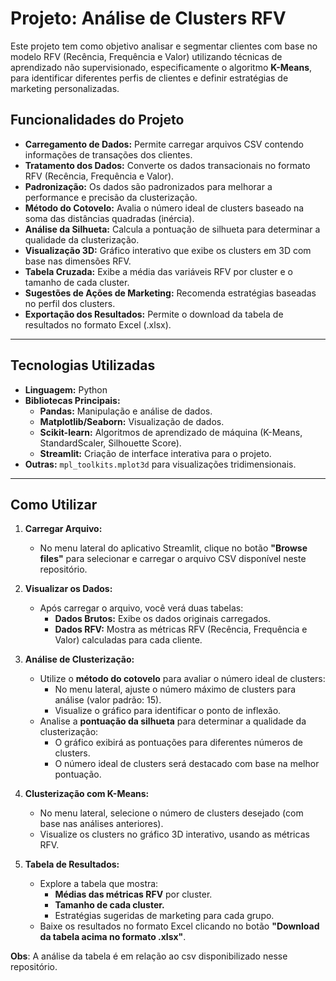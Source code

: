 # **Projeto: Análise de Clusters RFV**

Este projeto tem como objetivo analisar e segmentar clientes com base no modelo RFV (Recência, Frequência e Valor) utilizando técnicas de aprendizado não supervisionado, especificamente o algoritmo **K-Means**, para identificar diferentes perfis de clientes e definir estratégias de marketing personalizadas.

## **Funcionalidades do Projeto**

- **Carregamento de Dados:** Permite carregar arquivos CSV contendo informações de transações dos clientes.
- **Tratamento dos Dados:** Converte os dados transacionais no formato RFV (Recência, Frequência e Valor).
- **Padronização:** Os dados são padronizados para melhorar a performance e precisão da clusterização.
- **Método do Cotovelo:** Avalia o número ideal de clusters baseado na soma das distâncias quadradas (inércia).
- **Análise da Silhueta:** Calcula a pontuação de silhueta para determinar a qualidade da clusterização.
- **Visualização 3D:** Gráfico interativo que exibe os clusters em 3D com base nas dimensões RFV.
- **Tabela Cruzada:** Exibe a média das variáveis RFV por cluster e o tamanho de cada cluster.
- **Sugestões de Ações de Marketing:** Recomenda estratégias baseadas no perfil dos clusters.
- **Exportação dos Resultados:** Permite o download da tabela de resultados no formato Excel (.xlsx).

---

## **Tecnologias Utilizadas**

- **Linguagem:** Python
- **Bibliotecas Principais:**
  - **Pandas:** Manipulação e análise de dados.
  - **Matplotlib/Seaborn:** Visualização de dados.
  - **Scikit-learn:** Algoritmos de aprendizado de máquina (K-Means, StandardScaler, Silhouette Score).
  - **Streamlit:** Criação de interface interativa para o projeto.
- **Outras:** `mpl_toolkits.mplot3d` para visualizações tridimensionais.

---

## **Como Utilizar**

1. **Carregar Arquivo:**
   - No menu lateral do aplicativo Streamlit, clique no botão **"Browse files"** para selecionar e carregar o arquivo CSV disponível neste repositório.

2. **Visualizar os Dados:**
   - Após carregar o arquivo, você verá duas tabelas:
     - **Dados Brutos:** Exibe os dados originais carregados.
     - **Dados RFV:** Mostra as métricas RFV (Recência, Frequência e Valor) calculadas para cada cliente.

3. **Análise de Clusterização:**
   - Utilize o **método do cotovelo** para avaliar o número ideal de clusters:
     - No menu lateral, ajuste o número máximo de clusters para análise (valor padrão: 15).
     - Visualize o gráfico para identificar o ponto de inflexão.
   - Analise a **pontuação da silhueta** para determinar a qualidade da clusterização:
     - O gráfico exibirá as pontuações para diferentes números de clusters.
     - O número ideal de clusters será destacado com base na melhor pontuação.

4. **Clusterização com K-Means:**
   - No menu lateral, selecione o número de clusters desejado (com base nas análises anteriores).
   - Visualize os clusters no gráfico 3D interativo, usando as métricas RFV.

5. **Tabela de Resultados:**
   - Explore a tabela que mostra:
     - **Médias das métricas RFV** por cluster.
     - **Tamanho de cada cluster.**
     - Estratégias sugeridas de marketing para cada grupo.
   - Baixe os resultados no formato Excel clicando no botão **"Download da tabela acima no formato .xlsx"**.

**Obs**: A análise da tabela é em relação ao csv disponibilizado nesse repositório. 
